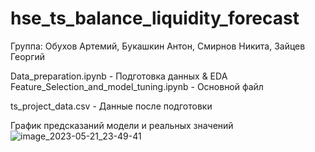 # hse_ts_balance_liquidity_forecast

Группа: Обухов Артемий, Букашкин Антон, Смирнов Никита, Зайцев Георгий


Data_preparation.ipynb - Подготовка данных & EDA
Feature_Selection_and_model_tuning.ipynb - Основной файл 

ts_project_data.csv - Данные после подготовки 


График предсказаний модели и реальных значений
![image_2023-05-21_23-49-41](https://github.com/adecate/hse_ts_balance_liquidity_forecast/assets/45331133/d2e60e5e-1f7e-4981-a7b3-f594fb962ae2)
